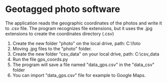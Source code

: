 # Geotagged photo software
The application reads the geographic coordinates of the photos and write it to .csv file. 
The program recognizes file extensions, but it uses the .jpg extensions to create the coordinates directory (.csv)


1. Create the new folder "photo" on the local drive, path: C:\foto
2. Moving .jpg files to the "photo" folder.
3. Create the new folder "csv_data" on your local drive, path: C:\csv_data
4. Run the file gps_coords.py
5. The program will save a file named "data_gps.csv" in the "data_csv" folder
6. You can import "data_gps.csv" file for example to Google Maps. 
